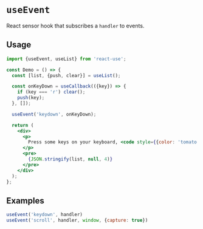 # `useEvent`

React sensor hook that subscribes a `handler` to events.


## Usage

```jsx
import {useEvent, useList} from 'react-use';

const Demo = () => {
  const [list, {push, clear}] = useList();

  const onKeyDown = useCallback(({key}) => {
    if (key === 'r') clear();
    push(key);
  }, []);

  useEvent('keydown', onKeyDown);

  return (
    <div>
      <p>
        Press some keys on your keyboard, <code style={{color: 'tomato'}}>r</code> key resets the list
      </p>
      <pre>
        {JSON.stringify(list, null, 4)}
      </pre>
    </div>
  );
};
```


## Examples

```js
useEvent('keydown', handler)
useEvent('scroll', handler, window, {capture: true})
```
